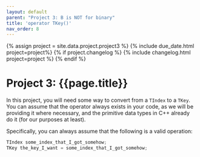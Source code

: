 ```yaml
---
layout: default
parent: "Project 3: B is NOT for binary"
title: 'operator TKey()'
nav_order: 8
---
```


{% assign project = site.data.project.project3 %}
{% include due_date.html project=project%}
{% if project.changelog %}
{% include changelog.html project=project %}
{% endif %}

# Project 3: {{page.title}}

In this project, you will need some way to convert from a `TIndex` to a `TKey`.
You can assume that the operator always exists in your code, as we will be
providing it where necessary, and the primitive data types in C++ already do it
(for our purposes at least).

Specifically, you can always assume that the following is a valid operation:

```c++
TIndex some_index_that_I_got_somehow;
TKey the_key_I_want = some_index_that_I_got_somehow;
```